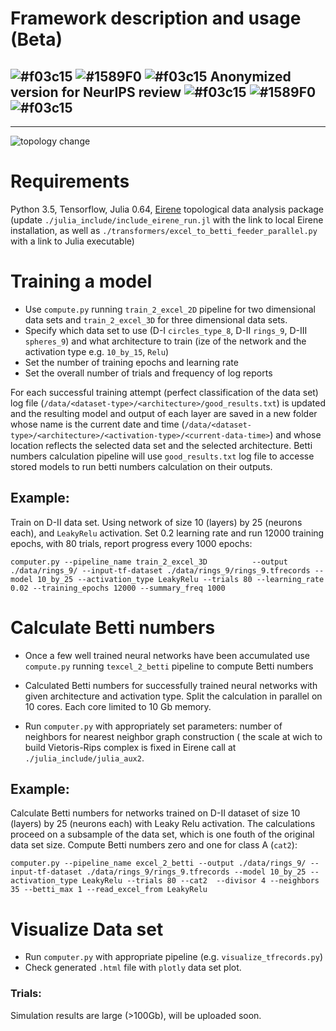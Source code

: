 # Framework description and usage (Beta) 

## ![#f03c15](https://placehold.it/15/f03c15/000000?text=+) ![#1589F0](https://placehold.it/15/1589F0/000000?text=+) ![#f03c15](https://placehold.it/15/f03c15/000000?text=+) Anonymized version for NeurIPS review ![#f03c15](https://placehold.it/15/f03c15/000000?text=+) ![#1589F0](https://placehold.it/15/1589F0/000000?text=+) ![#f03c15](https://placehold.it/15/f03c15/000000?text=+)

--------------------------------------------

![topology change](https://github.com/topnn/topnn_framework/blob/master/pics/topology_change.png)    
        
        
# Requirements
Python 3.5,
Tensorflow,
Julia 0.64,
[Eirene](https://github.com/Eetion/Eirene.jl) topological data analysis package
(update `./julia_include/include_eirene_run.jl` with the link to local Eirene installation, as well as `./transformers/excel_to_betti_feeder_parallel.py` with a link to Julia executable)

# Training a model
* Use `compute.py` running  `train_2_excel_2D` pipeline for two dimensional data sets and `train_2_excel_3D` for three dimensional data sets.
* Specify which data set to use (D-I `circles_type_8`, D-II `rings_9`, D-III `spheres_9`) and what architecture to train (ize of the network and the activation type e.g. `10_by_15`, `Relu`)
* Set the number of training epochs and learning rate
* Set the overall number of trials and frequency of log reports

For each successful training attempt (perfect classification of the data set) log file (`/data/<dataset-type>/<architecture>/good_results.txt`) is updated and the resulting model and output of each layer are saved in a new folder whose name is the current date and time (`/data/<dataset-type>/<architecture>/<activation-type>/<current-data-time>`) and whose location reflects the selected data set and the selected architecture. Betti numbers calculation pipeline will use `good_results.txt` log file to accesse stored models to run betti numbers calculation on their outputs. 

## Example:
Train on D-II data set. Using network of size 10 (layers) by 25 (neurons each), and `LeakyRelu` activation. Set 0.2 learning rate and run 12000 training epochs, with 80 trials, report progress every 1000 epochs:

`computer.py --pipeline_name train_2_excel_3D          --output ./data/rings_9/ --input-tf-dataset ./data/rings_9/rings_9.tfrecords --model 10_by_25 --activation_type LeakyRelu --trials 80 --learning_rate 0.02 --training_epochs 12000 --summary_freq 1000`

# Calculate Betti numbers
* Once a few well trained neural networks have been accumulated use `compute.py` running  `texcel_2_betti` pipeline to compute Betti numbers
* Calculated Betti numbers for successfully trained neural networks with given architecture and activation type. Split the calculation in parallel on 10 cores. Each core limited to 10 Gb memory.  

* Run `computer.py` with appropriately set parameters: number of neighbors for nearest neighbor graph construction  ( the scale at wich to build Vietoris-Rips complex is fixed in Eirene call at `./julia_include/julia_aux2`.  

## Example:
Calculate Betti numbers for networks trained on D-II dataset of size 10 (layers) by 25 (neurons each) with Leaky Relu activation. The calculations proceed on a subsample of the data set, which is one fouth of the original data set size. Compute Betti numbers zero and one for class A (`cat2`):

`computer.py --pipeline_name excel_2_betti --output ./data/rings_9/ --input-tf-dataset ./data/rings_9/rings_9.tfrecords --model 10_by_25 --activation_type LeakyRelu --trials 80 --cat2  --divisor 4 --neighbors 35 --betti_max 1 --read_excel_from LeakyRelu`

# Visualize Data set
* Run `computer.py` with appropriate pipeline (e.g. `visualize_tfrecords.py`)
* Check generated `.html` file with `plotly` data set plot.


### Trials:

Simulation results are large (>100Gb),  will be uploaded soon. 
